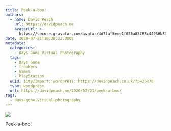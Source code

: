 ```yaml
---
title: Peek-a-boo!
authors:
  - name: David Peach
    url: https://davidpeach.me
    avatarUrl: >-
      https://secure.gravatar.com/avatar/4d7faf5eee1f055a85788c44936b8995eaab6dfb004e7854ec747ccb272e91ee?s=96&d=mm&r=g
date: 2020-07-21T10:30:23.000Z
metadata:
  categories:
    - Days Gone Virtual Photography
  tags:
    - Days Gone
    - freakers
    - Games
    - PlayStation
  uuid: 11ty/import::wordpress::https://davidpeach.co.uk/?p=36878
  type: wordpress
  url: https://davidpeach.me/2020/07/21/peek-a-boo/
tags:
  - days-gone-virtual-photography
---
```

[![](/assets/Peek-a-boo-1536x864-Iyx0t0eEdByJ.jpg)](/assets/Peek-a-boo-1536x864-Iyx0t0eEdByJ.jpg)

Peek-a-boo!